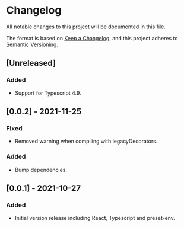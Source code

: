# Changelog

All notable changes to this project will be documented in this file.

The format is based on [Keep a Changelog](https://keepachangelog.com/en/1.0.0/),
and this project adheres to [Semantic Versioning](https://semver.org/spec/v2.0.0.html).

## [Unreleased]

### Added

- Support for Typescript 4.9.

## [0.0.2] - 2021-11-25

### Fixed

- Removed warning when compiling with legacyDecorators.

### Added

- Bump dependencies.

## [0.0.1] - 2021-10-27

### Added

- Initial version release including React, Typescript and preset-env.
